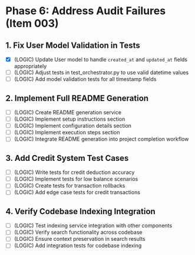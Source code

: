 # Phase 6: Address Audit Failures (Item 003)

## 1. Fix User Model Validation in Tests
- [x] (LOGIC) Update User model to handle `created_at` and `updated_at` fields appropriately
- [ ] (LOGIC) Adjust tests in test_orchestrator.py to use valid datetime values
- [ ] (LOGIC) Add model validation tests for all timestamp fields

## 2. Implement Full README Generation
- [ ] (LOGIC) Create README generation service
- [ ] (LOGIC) Implement setup instructions section
- [ ] (LOGIC) Implement configuration details section
- [ ] (LOGIC) Implement execution steps section
- [ ] (LOGIC) Integrate README generation into project completion workflow

## 3. Add Credit System Test Cases
- [ ] (LOGIC) Write tests for credit deduction accuracy
- [ ] (LOGIC) Implement tests for low balance scenarios
- [ ] (LOGIC) Create tests for transaction rollbacks
- [ ] (LOGIC) Add edge case tests for credit transactions

## 4. Verify Codebase Indexing Integration
- [ ] (LOGIC) Test indexing service integration with other components
- [ ] (LOGIC) Verify search functionality across codebase
- [ ] (LOGIC) Ensure context preservation in search results
- [ ] (LOGIC) Add integration tests for codebase indexing